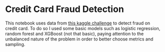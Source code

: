 # Credit Card Fraud Detection
This notebook uses data from [this kaggle challenge](https://www.kaggle.com/datasets/mlg-ulb/creditcardfraud/data) to detect fraud on credit card. To do so I used some basic models such as logistic regression, random forest and XGBoost (not that basic), paying attention to the unbalanced nature of the problem in order to better choose metrics and sampling.

